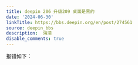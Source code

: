 ```yaml
---
title: deepin 206 升级209 桌面是黑的
date: '2024-06-30'
linkTitle: https://bbs.deepin.org/en/post/274561
source: deepin_bbs
description:  海清 
disable_comments: true
---
```

报错如下：

